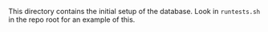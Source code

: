 This directory contains the initial setup of the database. Look in `runtests.sh` in the repo
root for an example of this.
